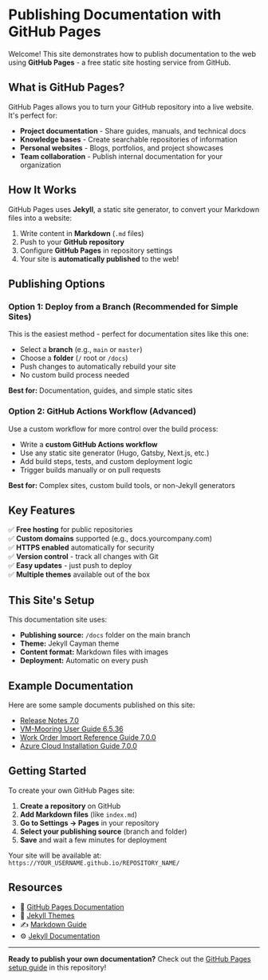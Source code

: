 # Publishing Documentation with GitHub Pages

Welcome! This site demonstrates how to publish documentation to the web using **GitHub Pages** - a free static site hosting service from GitHub.

## What is GitHub Pages?

GitHub Pages allows you to turn your GitHub repository into a live website. It's perfect for:

- **Project documentation** - Share guides, manuals, and technical docs
- **Knowledge bases** - Create searchable repositories of information  
- **Personal websites** - Blogs, portfolios, and project showcases
- **Team collaboration** - Publish internal documentation for your organization

## How It Works

GitHub Pages uses **Jekyll**, a static site generator, to convert your Markdown files into a website:

1. Write content in **Markdown** (`.md` files)
2. Push to your **GitHub repository**
3. Configure **GitHub Pages** in repository settings
4. Your site is **automatically published** to the web!

## Publishing Options

### Option 1: Deploy from a Branch (Recommended for Simple Sites)

This is the easiest method - perfect for documentation sites like this one:

- Select a **branch** (e.g., `main` or `master`)
- Choose a **folder** (`/` root or `/docs`)
- Push changes to automatically rebuild your site
- No custom build process needed

**Best for:** Documentation, guides, and simple static sites

### Option 2: GitHub Actions Workflow (Advanced)

Use a custom workflow for more control over the build process:

- Write a **custom GitHub Actions workflow**
- Use any static site generator (Hugo, Gatsby, Next.js, etc.)
- Add build steps, tests, and custom deployment logic
- Trigger builds manually or on pull requests

**Best for:** Complex sites, custom build tools, or non-Jekyll generators

## Key Features

✅ **Free hosting** for public repositories  
✅ **Custom domains** supported (e.g., docs.yourcompany.com)  
✅ **HTTPS enabled** automatically for security  
✅ **Version control** - track all changes with Git  
✅ **Easy updates** - just push to deploy  
✅ **Multiple themes** available out of the box  

## This Site's Setup

This documentation site uses:

- **Publishing source:** `/docs` folder on the main branch
- **Theme:** Jekyll Cayman theme
- **Content format:** Markdown files with images
- **Deployment:** Automatic on every push

## Example Documentation

Here are some sample documents published on this site:

- [Release Notes 7.0](../NS_Release_Notes_7.md)
- [VM-Mooring User Guide 6.5.36](../NS_VM-Mooring_User_Guide%206.5.36.md)
- [Work Order Import Reference Guide 7.0.0](../NS_Work_Order_Import_Reference_Guide_7.0.0.md)
- [Azure Cloud Installation Guide 7.0.0](../NS_Azure_Cloud_Installation_Guide_7.0.0.md)

## Getting Started

To create your own GitHub Pages site:

1. **Create a repository** on GitHub
2. **Add Markdown files** (like `index.md`)
3. **Go to Settings → Pages** in your repository
4. **Select your publishing source** (branch and folder)
5. **Save** and wait a few minutes for deployment

Your site will be available at: `https://YOUR_USERNAME.github.io/REPOSITORY_NAME/`

## Resources

- 📖 [GitHub Pages Documentation](https://docs.github.com/en/pages)
- 🎨 [Jekyll Themes](https://pages.github.com/themes/)
- ✍️ [Markdown Guide](https://www.markdownguide.org/)
- ⚙️ [Jekyll Documentation](https://jekyllrb.com/docs/)

---

**Ready to publish your own documentation?** Check out the [GitHub Pages setup guide](../GITHUB_PAGES_SETUP.md) in this repository!